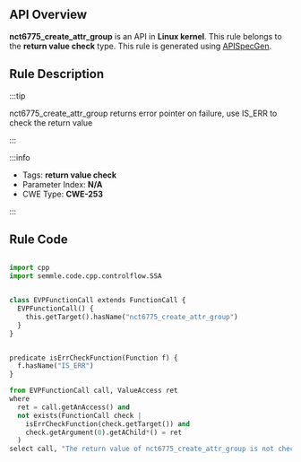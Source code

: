 ---
---


## API Overview
**nct6775_create_attr_group** is an API in **Linux kernel**. This rule belongs to the **return value check** type. This rule is generated using [APISpecGen](../../tools/APISpecGen).
## Rule Description

:::tip

nct6775_create_attr_group returns error pointer on failure, use IS_ERR to check the return value

:::

:::info

- Tags: **return value check**
- Parameter Index: **N/A**
- CWE Type: **CWE-253**

:::

## Rule Code
```python

import cpp
import semmle.code.cpp.controlflow.SSA


class EVPFunctionCall extends FunctionCall {
  EVPFunctionCall() {
    this.getTarget().hasName("nct6775_create_attr_group")
  }
}


predicate isErrCheckFunction(Function f) {
  f.hasName("IS_ERR") 
}

from EVPFunctionCall call, ValueAccess ret
where
  ret = call.getAnAccess() and
  not exists(FunctionCall check |
    isErrCheckFunction(check.getTarget()) and
    check.getArgument(0).getAChild*() = ret
  )
select call, "The return value of nct6775_create_attr_group is not checked with IS_ERR."
    
```